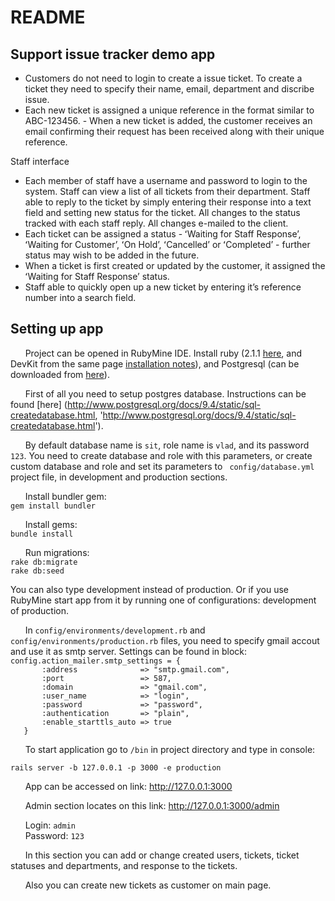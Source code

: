 # README #

## Support issue tracker demo app ##

* Customers do not need to login to create a issue ticket. To create a ticket they need to specify their name, email, department and discribe issue.
* Each new ticket is assigned a unique reference in the format similar to ABC-123456. - When a new ticket is added, the customer receives an email confirming their request has been received along with their unique reference. 

Staff interface
* Each member of staff have a username and password to login to the system. Staff can view a list of all tickets from their department. Staff able to reply to the ticket by simply entering their response into a text field and setting new status for the ticket. All changes to the status tracked with each staff reply. All changes e-mailed to the client.
* Each ticket can be assigned a status - ʻWaiting for Staff Responseʼ, ʻWaiting for Customerʼ, ʻOn Holdʼ, ʻCancelledʼ or ʻCompletedʼ - further status may wish to be added in the future.
* When a ticket is first created or updated by the customer, it assigned the ʻWaiting for Staff Responseʼ status.
* Staff able to quickly open up a new ticket by entering itʼs reference number into a search field.

## Setting up app #

&nbsp;&nbsp;&nbsp;&nbsp;&nbsp;&nbsp;Project can be opened in RubyMine IDE. 
Install ruby (2.1.1 [here](http://rubyinstaller.org/downloads/ "http://rubyinstaller.org/downloads/"), and DevKit from the same page [installation notes](https://github.com/oneclick/rubyinstaller/wiki/Development-Kit "https://github.com/oneclick/rubyinstaller/wiki/Development-Kit")), and Postgresql (can be downloaded from [here](http://www.postgresql.org/download/ "http://www.postgresql.org/download/")).

&nbsp;&nbsp;&nbsp;&nbsp;&nbsp;&nbsp;First of all you need to setup postgres database. Instructions can be found [here] (http://www.postgresql.org/docs/9.4/static/sql-createdatabase.html, 'http://www.postgresql.org/docs/9.4/static/sql-createdatabase.html').

&nbsp;&nbsp;&nbsp;&nbsp;&nbsp;&nbsp;By default database name is `` sit ``, role name is `` vlad ``, and its password `` 123 ``. 
You need to create database and role with this parameters, or create custom database and role and set its parameters to ``  config/database.yml `` project file, in development and production sections. 

&nbsp;&nbsp;&nbsp;&nbsp;&nbsp;&nbsp;Install bundler gem:  
  `` gem install bundler ``

&nbsp;&nbsp;&nbsp;&nbsp;&nbsp;&nbsp;Install gems:  
  `` bundle install ``

&nbsp;&nbsp;&nbsp;&nbsp;&nbsp;&nbsp;Run migrations:  
  `` rake db:migrate ``  
  `` rake db:seed ``  

You can also type development instead of production. Or if you use RubyMine start app from it by running one of configurations: development of production.
  
&nbsp;&nbsp;&nbsp;&nbsp;&nbsp;&nbsp;In `` config/environments/development.rb `` and `` config/environments/production.rb `` files, you need to specify gmail accout and use it as smtp server. Settings can be found in block:  
`` config.action_mailer.smtp_settings = { ``  
``        :address              => "smtp.gmail.com", ``  
``        :port                 => 587,  ``  
``        :domain               => "gmail.com",  ``  
``        :user_name            => "login",  ``  
``        :password             => "password",  ``   
``        :authentication       => "plain",  ``  
``        :enable_starttls_auto => true  ``  
``    }   ``  

&nbsp;&nbsp;&nbsp;&nbsp;&nbsp;&nbsp;To start application go to `` /bin `` in project directory and type in console:

`` rails server -b 127.0.0.1 -p 3000 -e production  ``  

&nbsp;&nbsp;&nbsp;&nbsp;&nbsp;&nbsp;App can be accessed on link: http://127.0.0.1:3000

&nbsp;&nbsp;&nbsp;&nbsp;&nbsp;&nbsp;Admin section locates on this link: http://127.0.0.1:3000/admin

&nbsp;&nbsp;&nbsp;&nbsp;&nbsp;&nbsp;Login: `` admin ``  
&nbsp;&nbsp;&nbsp;&nbsp;&nbsp;&nbsp;Password: `` 123 ``

&nbsp;&nbsp;&nbsp;&nbsp;&nbsp;&nbsp;In this section you can add or change created users, tickets, ticket statuses and departments, and response to the tickets.

&nbsp;&nbsp;&nbsp;&nbsp;&nbsp;&nbsp;Also you can create new tickets as customer on main page.
